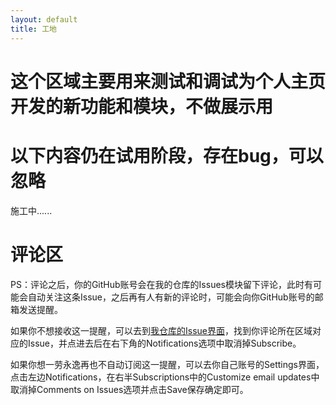 ```yaml
---
layout: default
title: 工地
---
```


# 这个区域主要用来测试和调试为个人主页开发的新功能和模块，不做展示用
# 以下内容仍在试用阶段，存在bug，可以忽略

施工中......



# 评论区
PS：评论之后，你的GitHub账号会在我的仓库的Issues模块留下评论，此时有可能会自动关注这条Issue，之后再有人有新的评论时，可能会向你GitHub账号的邮箱发送提醒。

如果你不想接收这一提醒，可以去到[我仓库的Issue界面](https://github.com/kuiningzzzz/kuiningzzzz.github.io/issues)，找到你评论所在区域对应的Issue，并点进去后在右下角的Notifications选项中取消掉Subscribe。

如果你想一劳永逸再也不自动订阅这一提醒，可以去你自己账号的Settings界面，点击左边Notifications，在右半Subscriptions中的Customize email updates中取消掉Comments on Issues选项并点击Save保存确定即可。

<script src="https://utteranc.es/client.js"
        repo="kuiningzzzz/kuiningzzzz.github.io"
        issue-term="pathname"
        label="Comment"
        theme="github-light"
        crossorigin="anonymous"
        async>
</script>
